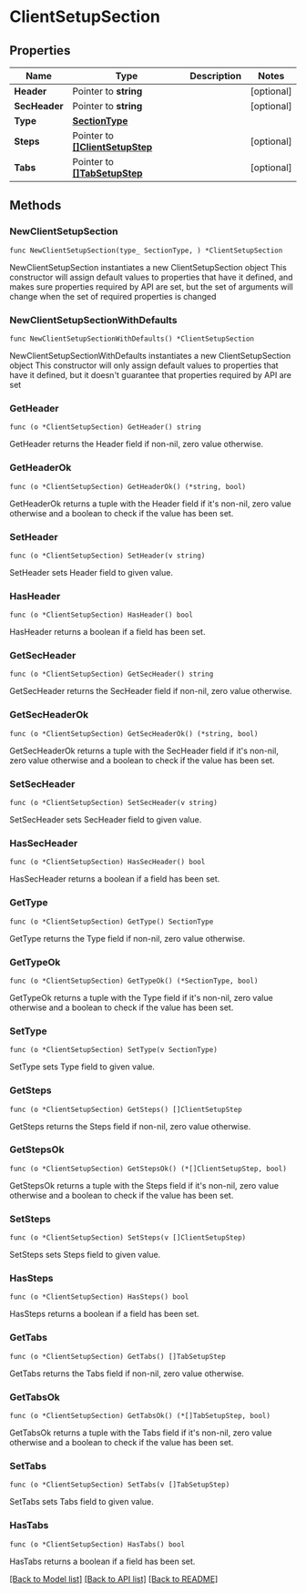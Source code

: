 # ClientSetupSection

## Properties

Name | Type | Description | Notes
------------ | ------------- | ------------- | -------------
**Header** | Pointer to **string** |  | [optional] 
**SecHeader** | Pointer to **string** |  | [optional] 
**Type** | [**SectionType**](SectionType.md) |  | 
**Steps** | Pointer to [**[]ClientSetupStep**](ClientSetupStep.md) |  | [optional] 
**Tabs** | Pointer to [**[]TabSetupStep**](TabSetupStep.md) |  | [optional] 

## Methods

### NewClientSetupSection

`func NewClientSetupSection(type_ SectionType, ) *ClientSetupSection`

NewClientSetupSection instantiates a new ClientSetupSection object
This constructor will assign default values to properties that have it defined,
and makes sure properties required by API are set, but the set of arguments
will change when the set of required properties is changed

### NewClientSetupSectionWithDefaults

`func NewClientSetupSectionWithDefaults() *ClientSetupSection`

NewClientSetupSectionWithDefaults instantiates a new ClientSetupSection object
This constructor will only assign default values to properties that have it defined,
but it doesn't guarantee that properties required by API are set

### GetHeader

`func (o *ClientSetupSection) GetHeader() string`

GetHeader returns the Header field if non-nil, zero value otherwise.

### GetHeaderOk

`func (o *ClientSetupSection) GetHeaderOk() (*string, bool)`

GetHeaderOk returns a tuple with the Header field if it's non-nil, zero value otherwise
and a boolean to check if the value has been set.

### SetHeader

`func (o *ClientSetupSection) SetHeader(v string)`

SetHeader sets Header field to given value.

### HasHeader

`func (o *ClientSetupSection) HasHeader() bool`

HasHeader returns a boolean if a field has been set.

### GetSecHeader

`func (o *ClientSetupSection) GetSecHeader() string`

GetSecHeader returns the SecHeader field if non-nil, zero value otherwise.

### GetSecHeaderOk

`func (o *ClientSetupSection) GetSecHeaderOk() (*string, bool)`

GetSecHeaderOk returns a tuple with the SecHeader field if it's non-nil, zero value otherwise
and a boolean to check if the value has been set.

### SetSecHeader

`func (o *ClientSetupSection) SetSecHeader(v string)`

SetSecHeader sets SecHeader field to given value.

### HasSecHeader

`func (o *ClientSetupSection) HasSecHeader() bool`

HasSecHeader returns a boolean if a field has been set.

### GetType

`func (o *ClientSetupSection) GetType() SectionType`

GetType returns the Type field if non-nil, zero value otherwise.

### GetTypeOk

`func (o *ClientSetupSection) GetTypeOk() (*SectionType, bool)`

GetTypeOk returns a tuple with the Type field if it's non-nil, zero value otherwise
and a boolean to check if the value has been set.

### SetType

`func (o *ClientSetupSection) SetType(v SectionType)`

SetType sets Type field to given value.


### GetSteps

`func (o *ClientSetupSection) GetSteps() []ClientSetupStep`

GetSteps returns the Steps field if non-nil, zero value otherwise.

### GetStepsOk

`func (o *ClientSetupSection) GetStepsOk() (*[]ClientSetupStep, bool)`

GetStepsOk returns a tuple with the Steps field if it's non-nil, zero value otherwise
and a boolean to check if the value has been set.

### SetSteps

`func (o *ClientSetupSection) SetSteps(v []ClientSetupStep)`

SetSteps sets Steps field to given value.

### HasSteps

`func (o *ClientSetupSection) HasSteps() bool`

HasSteps returns a boolean if a field has been set.

### GetTabs

`func (o *ClientSetupSection) GetTabs() []TabSetupStep`

GetTabs returns the Tabs field if non-nil, zero value otherwise.

### GetTabsOk

`func (o *ClientSetupSection) GetTabsOk() (*[]TabSetupStep, bool)`

GetTabsOk returns a tuple with the Tabs field if it's non-nil, zero value otherwise
and a boolean to check if the value has been set.

### SetTabs

`func (o *ClientSetupSection) SetTabs(v []TabSetupStep)`

SetTabs sets Tabs field to given value.

### HasTabs

`func (o *ClientSetupSection) HasTabs() bool`

HasTabs returns a boolean if a field has been set.


[[Back to Model list]](../README.md#documentation-for-models) [[Back to API list]](../README.md#documentation-for-api-endpoints) [[Back to README]](../README.md)


